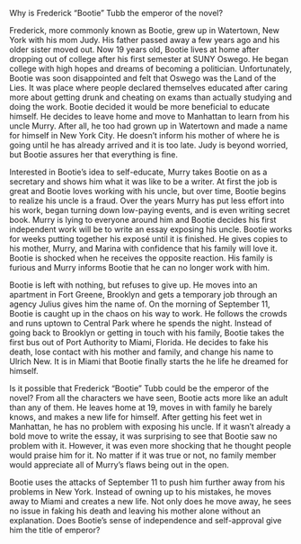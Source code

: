 Why is Frederick “Bootie” Tubb the emperor of the novel?

Frederick, more commonly known as Bootie, grew up in Watertown, New York with his mom Judy. His father passed away a few years ago and his older sister moved out. Now 19 years old, Bootie lives at home after dropping out of college after his first semester at SUNY Oswego. He began college with high hopes and dreams of becoming a politician. Unfortunately, Bootie was soon disappointed and felt that Oswego was the Land of the Lies. It was place where people declared themselves educated after caring more about getting drunk and cheating on exams than actually studying and doing the work. Bootie decided it would be more beneficial to educate himself. He decides to leave home and move to Manhattan to learn from his uncle Murry. After all, he too had grown up in Watertown and made a name for himself in New York City. He doesn’t inform his mother of where he is going until he has already arrived and it is too late. Judy is beyond worried, but Bootie assures her that everything is fine.

Interested in Bootie’s idea to self-educate, Murry takes Bootie on as a secretary and shows him what it was like to be a writer. At first the job is great and Bootie loves working with his uncle, but over time, Bootie begins to realize his uncle is a fraud. Over the years Murry has put less effort into his work, began turning down low-paying events, and is even writing secret book. Murry is lying to everyone around him and Bootie decides his first independent work will be to write an essay exposing his uncle. Bootie works for weeks putting together his exposé until it is finished. He gives copies to his mother, Murry, and Marina with confidence that his family will love it. Bootie is shocked when he receives the opposite reaction. His family is furious and Murry informs Bootie that he can no longer work with him.

Bootie is left with nothing, but refuses to give up. He moves into an apartment in Fort Greene, Brooklyn and gets a temporary job through an agency Julius gives him the name of. On the morning of September 11, Bootie is caught up in the chaos on his way to work. He follows the crowds and runs uptown to Central Park where he spends the night. Instead of going back to Brooklyn or getting in touch with his family, Bootie takes the first bus out of Port Authority to Miami, Florida. He decides to fake his death, lose contact with his mother and family, and change his name to Ulrich New. It is in Miami that Bootie finally starts the he life he dreamed for himself.

Is it possible that Frederick “Bootie” Tubb could be the emperor of the novel?  From all the characters we have seen, Bootie acts more like an adult than any of them. He leaves home at 19, moves in with family he barely knows, and makes a new life for himself. After getting his feet wet in Manhattan, he has no problem with exposing his uncle. If it wasn’t already a bold move to write the essay, it was surprising to see that Bootie saw no problem with it. However, it was even more shocking that he thought people would praise him for it. No matter if it was true or not, no family member would appreciate all of Murry’s flaws being out in the open.

Bootie uses the attacks of September 11 to push him further away from his problems in New York. Instead of owning up to his mistakes, he moves away to Miami and creates a new life. Not only does he move away, he sees no issue in faking his death and leaving his mother alone without an explanation. Does Bootie’s sense of independence and self-approval give him the title of emperor? 
